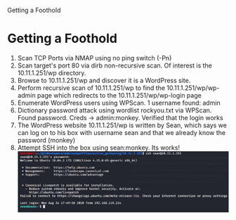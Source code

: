 Getting a Foothold


# Getting a Foothold
1. Scan TCP Ports via NMAP using no ping switch (-Pn)
2. Scan target's port 80 via dirb non-recursive scan. Of interest is the 10.11.1.251/wp directory.
3. Browse to 10.11.1.251/wp and discover it is a WordPress site. 
4. Perform recursive scan of 10.11.1.251/wp to find the 10.11.1.251/wp/wp-admin page which redirects to the 10.11.1.251/wp/wp-login page
5. Enumerate WordPress users using WPScan. 1 username found: admin
6. Dictionary password attack using wordlist rockyou.txt via WPScan. Found password. Creds -> admin:monkey. Verified that the login works
7. The WordPress website 10.11.1.251/wp is written by Sean, which says we can log on to his box with username sean and that we already know the password (monkey)
8. Attempt SSH into the box using sean:monkey. Its works!
![691cf4ba3e46130793bd799786785d24.png](../../_resources/a8efe4329b294acb8840d31f47c1a2ad.png)


